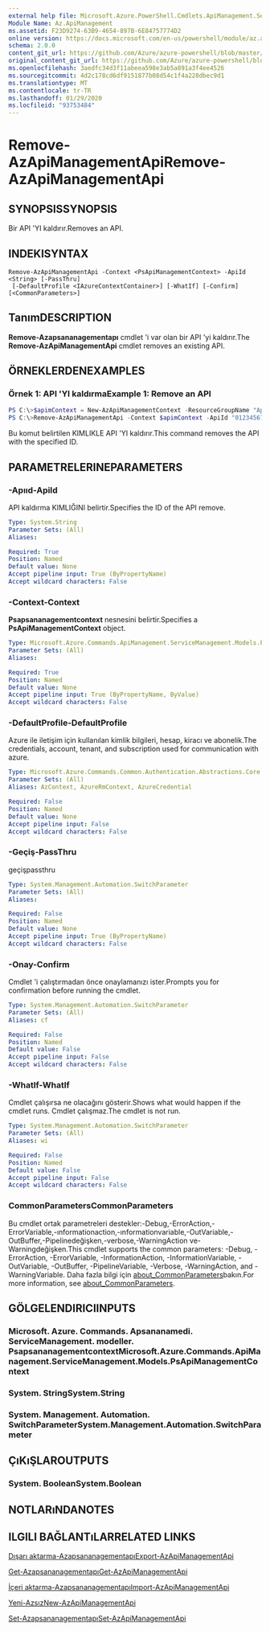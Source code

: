 ```yaml
---
external help file: Microsoft.Azure.PowerShell.Cmdlets.ApiManagement.ServiceManagement.dll-Help.xml
Module Name: Az.ApiManagement
ms.assetid: F23D9274-63B9-4654-897B-6E84757774D2
online version: https://docs.microsoft.com/en-us/powershell/module/az.apimanagement/remove-azapimanagementapi
schema: 2.0.0
content_git_url: https://github.com/Azure/azure-powershell/blob/master/src/ApiManagement/ApiManagement/help/Remove-AzApiManagementApi.md
original_content_git_url: https://github.com/Azure/azure-powershell/blob/master/src/ApiManagement/ApiManagement/help/Remove-AzApiManagementApi.md
ms.openlocfilehash: 3aedfc34d3f11abeea598e3ab5a891a3f4ee4526
ms.sourcegitcommit: 4d2c178cd6df9151877b08d54c1f4a228dbec9d1
ms.translationtype: MT
ms.contentlocale: tr-TR
ms.lasthandoff: 01/29/2020
ms.locfileid: "93753484"
---
```

# <span data-ttu-id="99a94-101">Remove-AzApiManagementApi</span><span class="sxs-lookup"><span data-stu-id="99a94-101">Remove-AzApiManagementApi</span></span>

## <span data-ttu-id="99a94-102">SYNOPSIS</span><span class="sxs-lookup"><span data-stu-id="99a94-102">SYNOPSIS</span></span>
<span data-ttu-id="99a94-103">Bir API 'YI kaldırır.</span><span class="sxs-lookup"><span data-stu-id="99a94-103">Removes an API.</span></span>

## <span data-ttu-id="99a94-104">INDEKI</span><span class="sxs-lookup"><span data-stu-id="99a94-104">SYNTAX</span></span>

```
Remove-AzApiManagementApi -Context <PsApiManagementContext> -ApiId <String> [-PassThru]
 [-DefaultProfile <IAzureContextContainer>] [-WhatIf] [-Confirm] [<CommonParameters>]
```

## <span data-ttu-id="99a94-105">Tanım</span><span class="sxs-lookup"><span data-stu-id="99a94-105">DESCRIPTION</span></span>
<span data-ttu-id="99a94-106">**Remove-Azapsananagementapı** cmdlet 'i var olan bir API 'yi kaldırır.</span><span class="sxs-lookup"><span data-stu-id="99a94-106">The **Remove-AzApiManagementApi** cmdlet removes an existing API.</span></span>

## <span data-ttu-id="99a94-107">ÖRNEKLERDEN</span><span class="sxs-lookup"><span data-stu-id="99a94-107">EXAMPLES</span></span>

### <span data-ttu-id="99a94-108">Örnek 1: API 'YI kaldırma</span><span class="sxs-lookup"><span data-stu-id="99a94-108">Example 1: Remove an API</span></span>
```powershell
PS C:\>$apimContext = New-AzApiManagementContext -ResourceGroupName "Api-Default-WestUS" -ServiceName "contoso"
PS C:\>Remove-AzApiManagementApi -Context $apimContext -ApiId "0123456789"
```

<span data-ttu-id="99a94-109">Bu komut belirtilen KIMLIKLE API 'YI kaldırır.</span><span class="sxs-lookup"><span data-stu-id="99a94-109">This command removes the API with the specified ID.</span></span>

## <span data-ttu-id="99a94-110">PARAMETRELERINE</span><span class="sxs-lookup"><span data-stu-id="99a94-110">PARAMETERS</span></span>

### <span data-ttu-id="99a94-111">-Apııd</span><span class="sxs-lookup"><span data-stu-id="99a94-111">-ApiId</span></span>
<span data-ttu-id="99a94-112">API kaldırma KIMLIĞINI belirtir.</span><span class="sxs-lookup"><span data-stu-id="99a94-112">Specifies the ID of the API remove.</span></span>

```yaml
Type: System.String
Parameter Sets: (All)
Aliases:

Required: True
Position: Named
Default value: None
Accept pipeline input: True (ByPropertyName)
Accept wildcard characters: False
```

### <span data-ttu-id="99a94-113">-Context</span><span class="sxs-lookup"><span data-stu-id="99a94-113">-Context</span></span>
<span data-ttu-id="99a94-114">**Psapsananagementcontext** nesnesini belirtir.</span><span class="sxs-lookup"><span data-stu-id="99a94-114">Specifies a **PsApiManagementContext** object.</span></span>

```yaml
Type: Microsoft.Azure.Commands.ApiManagement.ServiceManagement.Models.PsApiManagementContext
Parameter Sets: (All)
Aliases:

Required: True
Position: Named
Default value: None
Accept pipeline input: True (ByPropertyName, ByValue)
Accept wildcard characters: False
```

### <span data-ttu-id="99a94-115">-DefaultProfile</span><span class="sxs-lookup"><span data-stu-id="99a94-115">-DefaultProfile</span></span>
<span data-ttu-id="99a94-116">Azure ile iletişim için kullanılan kimlik bilgileri, hesap, kiracı ve abonelik.</span><span class="sxs-lookup"><span data-stu-id="99a94-116">The credentials, account, tenant, and subscription used for communication with azure.</span></span>

```yaml
Type: Microsoft.Azure.Commands.Common.Authentication.Abstractions.Core.IAzureContextContainer
Parameter Sets: (All)
Aliases: AzContext, AzureRmContext, AzureCredential

Required: False
Position: Named
Default value: None
Accept pipeline input: False
Accept wildcard characters: False
```

### <span data-ttu-id="99a94-117">-Geçiş</span><span class="sxs-lookup"><span data-stu-id="99a94-117">-PassThru</span></span>
<span data-ttu-id="99a94-118">geçiş</span><span class="sxs-lookup"><span data-stu-id="99a94-118">passthru</span></span>

```yaml
Type: System.Management.Automation.SwitchParameter
Parameter Sets: (All)
Aliases:

Required: False
Position: Named
Default value: None
Accept pipeline input: True (ByPropertyName)
Accept wildcard characters: False
```

### <span data-ttu-id="99a94-119">-Onay</span><span class="sxs-lookup"><span data-stu-id="99a94-119">-Confirm</span></span>
<span data-ttu-id="99a94-120">Cmdlet 'i çalıştırmadan önce onaylamanızı ister.</span><span class="sxs-lookup"><span data-stu-id="99a94-120">Prompts you for confirmation before running the cmdlet.</span></span>

```yaml
Type: System.Management.Automation.SwitchParameter
Parameter Sets: (All)
Aliases: cf

Required: False
Position: Named
Default value: False
Accept pipeline input: False
Accept wildcard characters: False
```

### <span data-ttu-id="99a94-121">-WhatIf</span><span class="sxs-lookup"><span data-stu-id="99a94-121">-WhatIf</span></span>
<span data-ttu-id="99a94-122">Cmdlet çalışırsa ne olacağını gösterir.</span><span class="sxs-lookup"><span data-stu-id="99a94-122">Shows what would happen if the cmdlet runs.</span></span>
<span data-ttu-id="99a94-123">Cmdlet çalışmaz.</span><span class="sxs-lookup"><span data-stu-id="99a94-123">The cmdlet is not run.</span></span>

```yaml
Type: System.Management.Automation.SwitchParameter
Parameter Sets: (All)
Aliases: wi

Required: False
Position: Named
Default value: False
Accept pipeline input: False
Accept wildcard characters: False
```

### <span data-ttu-id="99a94-124">CommonParameters</span><span class="sxs-lookup"><span data-stu-id="99a94-124">CommonParameters</span></span>
<span data-ttu-id="99a94-125">Bu cmdlet ortak parametreleri destekler:-Debug,-ErrorAction,-ErrorVariable,-ınformationaction,-ınformationvariable,-OutVariable,-OutBuffer,-Pipelinedeğişken,-verbose,-WarningAction ve-Warningdeğişken.</span><span class="sxs-lookup"><span data-stu-id="99a94-125">This cmdlet supports the common parameters: -Debug, -ErrorAction, -ErrorVariable, -InformationAction, -InformationVariable, -OutVariable, -OutBuffer, -PipelineVariable, -Verbose, -WarningAction, and -WarningVariable.</span></span> <span data-ttu-id="99a94-126">Daha fazla bilgi için [about_CommonParameters](https://go.microsoft.com/fwlink/?LinkID=113216)bakın.</span><span class="sxs-lookup"><span data-stu-id="99a94-126">For more information, see [about_CommonParameters](https://go.microsoft.com/fwlink/?LinkID=113216).</span></span>

## <span data-ttu-id="99a94-127">GÖLGELENDIRICI</span><span class="sxs-lookup"><span data-stu-id="99a94-127">INPUTS</span></span>

### <span data-ttu-id="99a94-128">Microsoft. Azure. Commands. Apsananamedi. ServiceManagement. modeller. Psapsananagementcontext</span><span class="sxs-lookup"><span data-stu-id="99a94-128">Microsoft.Azure.Commands.ApiManagement.ServiceManagement.Models.PsApiManagementContext</span></span>

### <span data-ttu-id="99a94-129">System. String</span><span class="sxs-lookup"><span data-stu-id="99a94-129">System.String</span></span>

### <span data-ttu-id="99a94-130">System. Management. Automation. SwitchParameter</span><span class="sxs-lookup"><span data-stu-id="99a94-130">System.Management.Automation.SwitchParameter</span></span>

## <span data-ttu-id="99a94-131">ÇıKıŞLAR</span><span class="sxs-lookup"><span data-stu-id="99a94-131">OUTPUTS</span></span>

### <span data-ttu-id="99a94-132">System. Boolean</span><span class="sxs-lookup"><span data-stu-id="99a94-132">System.Boolean</span></span>

## <span data-ttu-id="99a94-133">NOTLARıNDA</span><span class="sxs-lookup"><span data-stu-id="99a94-133">NOTES</span></span>

## <span data-ttu-id="99a94-134">ILGILI BAĞLANTıLAR</span><span class="sxs-lookup"><span data-stu-id="99a94-134">RELATED LINKS</span></span>

[<span data-ttu-id="99a94-135">Dışarı aktarma-Azapsananagementapı</span><span class="sxs-lookup"><span data-stu-id="99a94-135">Export-AzApiManagementApi</span></span>](./Export-AzApiManagementApi.md)

[<span data-ttu-id="99a94-136">Get-Azapsananagementapı</span><span class="sxs-lookup"><span data-stu-id="99a94-136">Get-AzApiManagementApi</span></span>](./Get-AzApiManagementApi.md)

[<span data-ttu-id="99a94-137">İçeri aktarma-Azapsananagementapı</span><span class="sxs-lookup"><span data-stu-id="99a94-137">Import-AzApiManagementApi</span></span>](./Import-AzApiManagementApi.md)

[<span data-ttu-id="99a94-138">Yeni-Azsız</span><span class="sxs-lookup"><span data-stu-id="99a94-138">New-AzApiManagementApi</span></span>](./New-AzApiManagementApi.md)

[<span data-ttu-id="99a94-139">Set-Azapsananagementapı</span><span class="sxs-lookup"><span data-stu-id="99a94-139">Set-AzApiManagementApi</span></span>](./Set-AzApiManagementApi.md)


